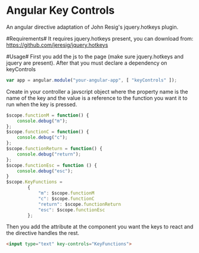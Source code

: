 Angular Key Controls
==================

An angular directive adaptation of John Resig's jquery.hotkeys plugin.

#Requirements#
It requires jquery.hotkeys present, you can download from: https://github.com/jeresig/jquery.hotkeys

#Usage#
First you add the js to the page (make sure jquery.hotkeys and jquery are present).
After that you must declare a dependency on keyControls
```js
var app = angular.module("your-angular-app", [ "keyControls" ]);
```
Create in your controller a javscript object where the property name is the name of the key and the value is a reference to the function you want it to run when the key is pressed.
```js
$scope.functionM = function() {
	console.debug("m");
};
$scope.functionC = function() {
	console.debug("c");
};
$scope.functionReturn = function() {
	console.debug("return");
};
$scope.functionEsc = function () {
	console.debug("esc");
}
$scope.KeyFunctions = 
		{
			"m": $scope.functionM
			"c": $scope.functionC
			"return": $scope.functionReturn
			"esc": $scope.functionEsc
		};
```
Then you add the attribute at the component you want the keys to react	and the directive handles the rest.
```HTML
<input type="text" key-controls="KeyFunctions">
```